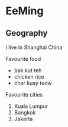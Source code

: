 # EeMing

## Geography

I live in Shanghai China

Favourite food
- bak kut teh
- chicken rice
- char kuay teow

Favourite cities

1. Kuala Lumpur
2. Bangkok
3. Jakarta





